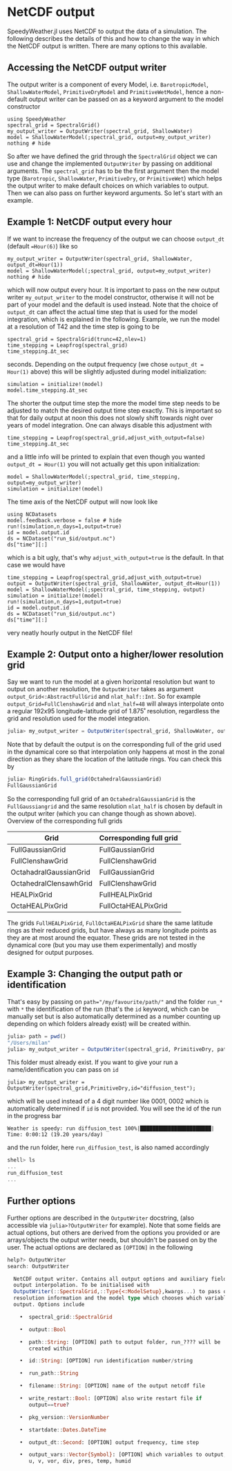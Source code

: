 # NetCDF output

SpeedyWeather.jl uses NetCDF to output the data of a simulation.
The following describes the details of this and how to change the way in which the NetCDF output is written.
There are many options to this available.

## Accessing the NetCDF output writer

The output writer is a component of every Model, i.e. `BarotropicModel`, `ShallowWaterModel`, `PrimitiveDryModel` and `PrimitiveWetModel`, hence a non-default output writer can be passed on as a keyword argument to the model constructor

```@example netcdf
using SpeedyWeather
spectral_grid = SpectralGrid()
my_output_writer = OutputWriter(spectral_grid, ShallowWater)
model = ShallowWaterModel(;spectral_grid, output=my_output_writer)
nothing # hide
```

So after we have defined the grid through the `SpectralGrid` object we can use and change
the implemented `OutputWriter` by passing on additional arguments.
The `spectral_grid` has to be the first argument then the model type
(`Barotropic`, `ShallowWater`, `PrimitiveDry`, or `PrimitiveWet`)
which helps the output writer to make default choices on which variables to output.
Then we can also pass on further keyword arguments. So let's start with an example.

## Example 1: NetCDF output every hour

If we want to increase the frequency of the output we can choose `output_dt` (default `=Hour(6)`) like so
```@example netcdf
my_output_writer = OutputWriter(spectral_grid, ShallowWater, output_dt=Hour(1))
model = ShallowWaterModel(;spectral_grid, output=my_output_writer)
nothing # hide
```
which will now output every hour. It is important to pass on the new output writer `my_output_writer` to the
model constructor, otherwise it will not be part of your model and the default is used instead.
Note that the choice of `output_dt` can affect the actual time step that is used for the model
integration, which is explained in the following.
Example, we run the model at a resolution of T42 and the time step is going to be
```@example netcdf
spectral_grid = SpectralGrid(trunc=42,nlev=1)
time_stepping = Leapfrog(spectral_grid)
time_stepping.Δt_sec
```
seconds. Depending on the output frequency (we chose `output_dt = Hour(1)` above)
this will be slightly adjusted during model initialization:
```@example netcdf
simulation = initialize!(model)
model.time_stepping.Δt_sec
```
The shorter the output time step the more the model time step needs to be adjusted
to match the desired output time step exactly. This is important so that for daily output at noon this does not slowly shift towards night over years of model integration. One can always disable this adjustment with
```@example netcdf
time_stepping = Leapfrog(spectral_grid,adjust_with_output=false)
time_stepping.Δt_sec
```
and a little info will be printed to explain that even though you wanted
`output_dt = Hour(1)` you will not actually get this upon initialization:
```@example netcdf
model = ShallowWaterModel(;spectral_grid, time_stepping, output=my_output_writer)
simulation = initialize!(model)
```

The time axis of the NetCDF output will now look like
```@example netcdf
using NCDatasets
model.feedback.verbose = false # hide
run!(simulation,n_days=1,output=true)
id = model.output.id
ds = NCDataset("run_$id/output.nc")
ds["time"][:]
```
which is a bit ugly, that's why `adjust_with_output=true` is the default. In that case we would have
```@example netcdf
time_stepping = Leapfrog(spectral_grid,adjust_with_output=true)
output = OutputWriter(spectral_grid, ShallowWater, output_dt=Hour(1))
model = ShallowWaterModel(;spectral_grid, time_stepping, output)
simulation = initialize!(model)
run!(simulation,n_days=1,output=true)
id = model.output.id
ds = NCDataset("run_$id/output.nc")
ds["time"][:]
```
very neatly hourly output in the NetCDF file!

## Example 2: Output onto a higher/lower resolution grid

Say we want to run the model at a given horizontal resolution but want to output on another resolution,
the `OutputWriter` takes as argument `output_Grid<:AbstractFullGrid` and `nlat_half::Int`.
So for example `output_Grid=FullClenshawGrid` and `nlat_half=48` will always interpolate onto a
regular 192x95 longitude-latitude grid of 1.875˚ resolution, regardless the grid and resolution used
for the model integration.
```julia
julia> my_output_writer = OutputWriter(spectral_grid, ShallowWater, output_Grid=FullClenshawGrid, nlat_half=48)
```
Note that by default the output is on the corresponding full of the grid used in the dynamical core
so that interpolation only happens at most in the zonal direction as they share the location of the
latitude rings. You can check this by
```julia
julia> RingGrids.full_grid(OctahedralGaussianGrid)
FullGaussianGrid
```
So the corresponding full grid of an `OctahedralGaussianGrid` is the `FullGaussiangrid` and the same resolution
`nlat_half` is chosen by default in the output writer (which you can change though as shown above).
Overview of the corresponding full grids

| Grid | Corresponding full grid |
| ---  | ----------------------- |
| FullGaussianGrid | FullGaussianGrid |
| FullClenshawGrid | FullClenshawGrid |
| OctahadralGaussianGrid | FullGaussianGrid |
| OctahedralClensawhGrid | FullClenshawGrid |
| HEALPixGrid | FullHEALPixGrid |
| OctaHEALPixGrid | FullOctaHEALPixGrid |

The grids `FullHEALPixGrid`, `FullOctaHEALPixGrid` share the same latitude rings as their reduced grids,
but have always as many longitude points as they are at most around the equator. These grids are not
tested in the dynamical core (but you may use them experimentally) and mostly designed for output purposes.

## Example 3: Changing the output path or identification

That's easy by passing on `path="/my/favourite/path/"` and the folder `run_*` with `*` the identification
of the run (that's the `id` keyword, which can be manually set but is also automatically determined as a
number counting up depending on which folders already exist) will be created within.
```julia
julia> path = pwd()
"/Users/milan"
julia> my_output_writer = OutputWriter(spectral_grid, PrimitiveDry, path=path)
```
This folder must already exist. If you want to give your run a name/identification you can pass on `id`
```
julia> my_output_writer = OutputWriter(spectral_grid,PrimitiveDry,id="diffusion_test");
```
which will be used instead of a 4 digit number like 0001, 0002 which is automatically determined if
`id` is not provided. You will see the id of the run in the progress bar
```
Weather is speedy: run diffusion_test 100%|███████████████████████| Time: 0:00:12 (19.20 years/day)
```
and the run folder, here `run_diffusion_test`, is also named accordingly
```julia
shell> ls
...
run_diffusion_test
...
```

## Further options

Further options are described in the `OutputWriter` docstring, (also accessible via `julia>?OutputWriter` for example).
Note that some fields are actual options, but others are derived from the options you provided or are
arrays/objects the output writer needs, but shouldn't be passed on by the user.
The actual options are declared as `[OPTION]` in the following

```julia
help?> OutputWriter
search: OutputWriter

  NetCDF output writer. Contains all output options and auxiliary fields for
  output interpolation. To be initialised with
  OutputWriter(::SpectralGrid,::Type{<:ModelSetup},kwargs...) to pass on the
  resolution information and the model type which chooses which variables to
  output. Options include

    •  spectral_grid::SpectralGrid

    •  output::Bool

    •  path::String: [OPTION] path to output folder, run_???? will be
       created within

    •  id::String: [OPTION] run identification number/string

    •  run_path::String

    •  filename::String: [OPTION] name of the output netcdf file

    •  write_restart::Bool: [OPTION] also write restart file if
       output==true?

    •  pkg_version::VersionNumber

    •  startdate::Dates.DateTime

    •  output_dt::Second: [OPTION] output frequency, time step

    •  output_vars::Vector{Symbol}: [OPTION] which variables to output,
       u, v, vor, div, pres, temp, humid
```